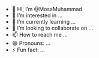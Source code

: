 - 👋 Hi, I’m @MosaMuhammad
- 👀 I’m interested in ...
- 🌱 I’m currently learning ...
- 💞️ I’m looking to collaborate on ...
- 📫 How to reach me ...
- 😄 Pronouns: ...
- ⚡ Fun fact: ...

<!---
MosaMuhammad/MosaMuhammad is a ✨ special ✨ repository because its `README.md` (this file) appears on your GitHub profile.
You can click the Preview link to take a look at your changes.
welcome to github World
--->
